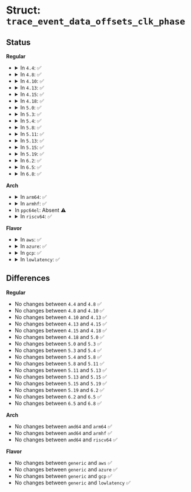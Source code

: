 # Struct: <code>trace_event_data_offsets_clk_phase</code>

## Status
<b>Regular</b>
<ul>
<li>
<details>
<summary>In <code>4.4</code>: ✅</summary>

```c
struct trace_event_data_offsets_clk_phase {
    u32 name;
};
```
</details>
</li>
<li>
<details>
<summary>In <code>4.8</code>: ✅</summary>

```c
struct trace_event_data_offsets_clk_phase {
    u32 name;
};
```
</details>
</li>
<li>
<details>
<summary>In <code>4.10</code>: ✅</summary>

```c
struct trace_event_data_offsets_clk_phase {
    u32 name;
};
```
</details>
</li>
<li>
<details>
<summary>In <code>4.13</code>: ✅</summary>

```c
struct trace_event_data_offsets_clk_phase {
    u32 name;
};
```
</details>
</li>
<li>
<details>
<summary>In <code>4.15</code>: ✅</summary>

```c
struct trace_event_data_offsets_clk_phase {
    u32 name;
};
```
</details>
</li>
<li>
<details>
<summary>In <code>4.18</code>: ✅</summary>

```c
struct trace_event_data_offsets_clk_phase {
    u32 name;
};
```
</details>
</li>
<li>
<details>
<summary>In <code>5.0</code>: ✅</summary>

```c
struct trace_event_data_offsets_clk_phase {
    u32 name;
};
```
</details>
</li>
<li>
<details>
<summary>In <code>5.3</code>: ✅</summary>

```c
struct trace_event_data_offsets_clk_phase {
    u32 name;
};
```
</details>
</li>
<li>
<details>
<summary>In <code>5.4</code>: ✅</summary>

```c
struct trace_event_data_offsets_clk_phase {
    u32 name;
};
```
</details>
</li>
<li>
<details>
<summary>In <code>5.8</code>: ✅</summary>

```c
struct trace_event_data_offsets_clk_phase {
    u32 name;
};
```
</details>
</li>
<li>
<details>
<summary>In <code>5.11</code>: ✅</summary>

```c
struct trace_event_data_offsets_clk_phase {
    u32 name;
};
```
</details>
</li>
<li>
<details>
<summary>In <code>5.13</code>: ✅</summary>

```c
struct trace_event_data_offsets_clk_phase {
    u32 name;
};
```
</details>
</li>
<li>
<details>
<summary>In <code>5.15</code>: ✅</summary>

```c
struct trace_event_data_offsets_clk_phase {
    u32 name;
};
```
</details>
</li>
<li>
<details>
<summary>In <code>5.19</code>: ✅</summary>

```c
struct trace_event_data_offsets_clk_phase {
    u32 name;
};
```
</details>
</li>
<li>
<details>
<summary>In <code>6.2</code>: ✅</summary>

```c
struct trace_event_data_offsets_clk_phase {
    u32 name;
};
```
</details>
</li>
<li>
<details>
<summary>In <code>6.5</code>: ✅</summary>

```c
struct trace_event_data_offsets_clk_phase {
    u32 name;
};
```
</details>
</li>
<li>
<details>
<summary>In <code>6.8</code>: ✅</summary>

```c
struct trace_event_data_offsets_clk_phase {
    u32 name;
};
```
</details>
</li>
</ul>
<b>Arch</b>
<ul>
<li>
<details>
<summary>In <code>arm64</code>: ✅</summary>

```c
struct trace_event_data_offsets_clk_phase {
    u32 name;
};
```
</details>
</li>
<li>
<details>
<summary>In <code>armhf</code>: ✅</summary>

```c
struct trace_event_data_offsets_clk_phase {
    u32 name;
};
```
</details>
</li>
<li>
In <code>ppc64el</code>: Absent ⚠️
</li>
<li>
<details>
<summary>In <code>riscv64</code>: ✅</summary>

```c
struct trace_event_data_offsets_clk_phase {
    u32 name;
};
```
</details>
</li>
</ul>
<b>Flavor</b>
<ul>
<li>
<details>
<summary>In <code>aws</code>: ✅</summary>

```c
struct trace_event_data_offsets_clk_phase {
    u32 name;
};
```
</details>
</li>
<li>
<details>
<summary>In <code>azure</code>: ✅</summary>

```c
struct trace_event_data_offsets_clk_phase {
    u32 name;
};
```
</details>
</li>
<li>
<details>
<summary>In <code>gcp</code>: ✅</summary>

```c
struct trace_event_data_offsets_clk_phase {
    u32 name;
};
```
</details>
</li>
<li>
<details>
<summary>In <code>lowlatency</code>: ✅</summary>

```c
struct trace_event_data_offsets_clk_phase {
    u32 name;
};
```
</details>
</li>
</ul>

## Differences
<b>Regular</b>
<ul>
<li>
No changes between <code>4.4</code> and <code>4.8</code> ✅
</li>
<li>
No changes between <code>4.8</code> and <code>4.10</code> ✅
</li>
<li>
No changes between <code>4.10</code> and <code>4.13</code> ✅
</li>
<li>
No changes between <code>4.13</code> and <code>4.15</code> ✅
</li>
<li>
No changes between <code>4.15</code> and <code>4.18</code> ✅
</li>
<li>
No changes between <code>4.18</code> and <code>5.0</code> ✅
</li>
<li>
No changes between <code>5.0</code> and <code>5.3</code> ✅
</li>
<li>
No changes between <code>5.3</code> and <code>5.4</code> ✅
</li>
<li>
No changes between <code>5.4</code> and <code>5.8</code> ✅
</li>
<li>
No changes between <code>5.8</code> and <code>5.11</code> ✅
</li>
<li>
No changes between <code>5.11</code> and <code>5.13</code> ✅
</li>
<li>
No changes between <code>5.13</code> and <code>5.15</code> ✅
</li>
<li>
No changes between <code>5.15</code> and <code>5.19</code> ✅
</li>
<li>
No changes between <code>5.19</code> and <code>6.2</code> ✅
</li>
<li>
No changes between <code>6.2</code> and <code>6.5</code> ✅
</li>
<li>
No changes between <code>6.5</code> and <code>6.8</code> ✅
</li>
</ul>
<b>Arch</b>
<ul>
<li>
No changes between <code>amd64</code> and <code>arm64</code> ✅
</li>
<li>
No changes between <code>amd64</code> and <code>armhf</code> ✅
</li>
<li>
No changes between <code>amd64</code> and <code>riscv64</code> ✅
</li>
</ul>
<b>Flavor</b>
<ul>
<li>
No changes between <code>generic</code> and <code>aws</code> ✅
</li>
<li>
No changes between <code>generic</code> and <code>azure</code> ✅
</li>
<li>
No changes between <code>generic</code> and <code>gcp</code> ✅
</li>
<li>
No changes between <code>generic</code> and <code>lowlatency</code> ✅
</li>
</ul>
